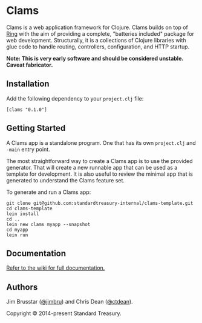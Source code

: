 # Clams

Clams is a web application framework for Clojure. Clams builds on top of
[Ring](https://github.com/ring-clojure/ring) with the aim of providing a
complete, "batteries included" package for web development. Structurally, it is
a collections of Clojure libraries with glue code to handle routing, controllers,
configuration, and HTTP startup.

**Note: This is very early software and should be considered unstable. Caveat
fabricator.**

## Installation

Add the following dependency to your `project.clj` file:

    [clams "0.1.0"]

## Getting Started

A Clams app is a standalone program. One that has its own `project.clj` and
`-main` entry point.

The most straightforward way to create a Clams app is to use the provided
generator. That will create a new runnable app that can be used as a template
for development. It is also useful to review the minimal app that is generated
to understand the Clams feature set.

To generate and run a Clams app:

    git clone git@github.com:standardtreasury-internal/clams-template.git
    cd clams-template
    lein install
    cd ..
    lein new clams myapp --snapshot
    cd myapp
    lein run

## Documentation

[Refer to the wiki for full documentation.](https://github.com/standardtreasury-internal/clams/wiki)

## Authors

Jim Brusstar ([@jimbru](https://github.com/jimbru)) and Chris Dean ([@ctdean](https://github.com/ctdean)).

Copyright © 2014-present Standard Treasury.
